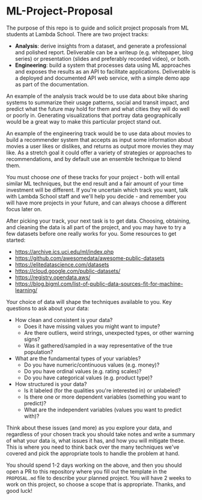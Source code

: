 # ML-Project-Proposal

The purpose of this repo is to guide and solicit project proposals from ML
students at Lambda School. There are two project tracks:

- **Analysis**: derive insights from a dataset, and generate a professional and
polished report. Deliverable can be a writeup (e.g. whitepaper, blog series) or
presentation (slides and preferably recorded video), or both.
- **Engineering**: build a system that processes data using ML approaches and
exposes the results as an API to facilitate applications. Deliverable is a
deployed and documented API web service, with a simple demo app as part of the
documentation.

An example of the analysis track would be to use data about bike sharing systems
to summarize their usage patterns, social and transit impact, and predict what
the future may hold for them and what cities they will do well or poorly in.
Generating visualizations that portray data geographically would be a great way
to make this particular project stand out.

An example of the engineering track would be to use data about movies to build a
recommender system that accepts as input some information about movies a user
likes or dislikes, and returns as output more movies they may like. As a stretch
goal it could offer a variety of strategies or approaches to recommendations,
and by default use an ensemble technique to blend them.

You must choose *one* of these tracks for your project - both will entail
similar ML techniques, but the end result and a fair amount of your time
investment will be different. If you're uncertain which track you want, talk
with Lambda School staff and we'll help you decide - and remember you will have
more projects in your future, and can always choose a different focus later on.

After picking your track, your next task is to get data. Choosing, obtaining,
and cleaning the data is all part of the project, and you may have to try a few
datasets before one really works for you. Some resources to get started:

- https://archive.ics.uci.edu/ml/index.php
- https://github.com/awesomedata/awesome-public-datasets
- https://elitedatascience.com/datasets
- https://cloud.google.com/public-datasets/
- https://registry.opendata.aws/
- https://blog.bigml.com/list-of-public-data-sources-fit-for-machine-learning/

Your choice of data will shape the techniques available to you. Key questions to
ask about your data:

- How clean and consistent is your data?
  - Does it have missing values you might want to impute?
  - Are there outliers, weird strings, unexpected types, or other warning signs?
  - Was it gathered/sampled in a way representative of the true population?
- What are the fundamental types of your variables?
  - Do you have numeric/continuous values (e.g. money)?
  - Do you have ordinal values (e.g. rating scales)?
  - Do you have categorical values (e.g. product type)?
- How structured is your data?
  - Is it labeled (for the qualities you're interested in) or unlabeled?
  - Is there one or more dependent variables (something you want to predict)?
  - What are the independent variables (values you want to predict with)?

Think about these issues (and more) as you explore your data, and regardless of
your chosen track you should take notes and write a summary of what your data
is, what issues it has, and how you will mitigate these. This is where you need
to think back over the many techniques we've covered and pick the appropriate
tools to handle the problem at hand.

You should spend 1-2 days working on the above, and then you should open a PR to
this repository where you fill out the template in the `PROPOSAL.md` file to
describe your planned project. You will have 2 weeks to work on this project, so
choose a scope that is appropriate. Thanks, and good luck!

